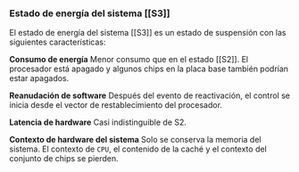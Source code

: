 ### Estado de energía del sistema [[S3]]
El estado de energía del sistema [[S3]] es un estado de suspensión con las siguientes características:

**Consumo de energía**
Menor consumo que en el estado [[S2]]. El procesador está apagado y algunos chips en la placa base también podrían estar apagados.

**Reanudación de software**
Después del evento de reactivación, el control se inicia desde el vector de restablecimiento del procesador.

**Latencia de hardware**
Casi indistinguible de S2.

**Contexto de hardware del sistema**
Solo se conserva la memoria del sistema. El contexto de ``CPU``, el contenido de la caché y el contexto del conjunto de chips se pierden.